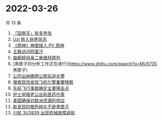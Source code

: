 # 2022-03-26

共 13 条

<!-- BEGIN ZHIHUSEARCH -->
<!-- 最后更新时间 Sat Mar 26 2022 01:15:27 GMT+0800 (China Standard Time) -->
1. [「回南天」有多夸张](https://www.zhihu.com/search?q=回南天)
1. [Uzi 转入休养状态](https://www.zhihu.com/search?q=uzi)
1. [《原神》神里绫人 PV 原神](https://www.zhihu.com/search?q=原神)
1. [王毅访问阿富汗](https://www.zhihu.com/search?q=王毅访问阿富汗)
1. [曲婉婷母亲二审维持原判](https://www.zhihu.com/search?q=曲婉婷)
1. [黑匣子的分析工作正在进行](https://www.zhihu.com/search?q=MU5735 黑匣子)
1. [公司出纳挪用公款玩逆水寒](https://www.zhihu.com/search?q=逆水寒)
1. [搜救现场发现飞机引擎重要残骸](https://www.zhihu.com/search?q=发现飞机残骸)
1. [东航飞行事故确定主要撞击点](https://www.zhihu.com/search?q=确定坠机事故主要撞击点)
1. [护士举报老公出轨医药代表](https://www.zhihu.com/search?q=护士举报老公出轨)
1. [美国确保对欧洲资源的供应](https://www.zhihu.com/search?q=美国供应)
1. [新发现的橙色碎片不是黑匣子](https://www.zhihu.com/search?q=黑匣子)
1. [川航 3U3839 出现机械故障返航](https://www.zhihu.com/search?q=四川航空)
<!-- END ZHIHUSEARCH -->
